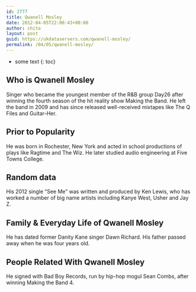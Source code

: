 ```yaml
---
id: 2777
title: Qwanell Mosley
date: 2012-04-05T22:00:43+00:00
author: chito
layout: post
guid: https://ukdataservers.com/qwanell-mosley/
permalink: /04/05/qwanell-mosley/
---
```


* some text
{: toc}
          
          
## Who is  Qwanell Mosley
                  
                  
                  
Singer who became the youngest member of the R&B group Day26 after winning the fourth season of the hit reality show Making the Band. He left the band in 2009 and has since released well-received mixtapes like The Q Files and Guitar-Her.
                  
                
                
                
## Prior to Popularity 
                  
                  
                  
He was born in Rochester, New York and acted in school productions of plays like Ragtime and The Wiz. He later studied audio engineering at Five Towns College.
                  
                
                
                
## Random data 
                  
                  
                  
His 2012 single &#8220;See Me&#8221; was written and produced by Ken Lewis, who has worked a number of big name artists including Kanye West, Usher and Jay Z.
                  
                
                
                
## Family & Everyday Life of Qwanell Mosley
                  
                  
                  
He has dated former Danity Kane singer Dawn Richard. His father passed away when he was four years old.
                  
                
                
                
## People Related With  Qwanell Mosley
                  
                  
                  
He signed with Bad Boy Records, run by hip-hop mogul Sean Combs, after winning Making the Band 4.
                  
                
              
            
          
          
          
    
    
  
